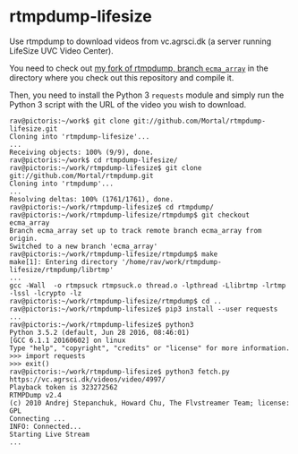 # rtmpdump-lifesize
Use rtmpdump to download videos from vc.agrsci.dk (a server running LifeSize UVC Video Center).

You need to check out
[my fork of rtmpdump, branch `ecma_array`](https://github.com/Mortal/rtmpdump)
in the directory where you check out this repository and compile it.

Then, you need to install the Python 3 `requests` module and simply run the
Python 3 script with the URL of the video you wish to download.


```
rav@pictoris:~/work$ git clone git://github.com/Mortal/rtmpdump-lifesize.git
Cloning into 'rtmpdump-lifesize'...
...
Receiving objects: 100% (9/9), done.
rav@pictoris:~/work$ cd rtmpdump-lifesize/
rav@pictoris:~/work/rtmpdump-lifesize$ git clone git://github.com/Mortal/rtmpdump.git
Cloning into 'rtmpdump'...
...
Resolving deltas: 100% (1761/1761), done.
rav@pictoris:~/work/rtmpdump-lifesize$ cd rtmpdump/
rav@pictoris:~/work/rtmpdump-lifesize/rtmpdump$ git checkout ecma_array
Branch ecma_array set up to track remote branch ecma_array from origin.
Switched to a new branch 'ecma_array'
rav@pictoris:~/work/rtmpdump-lifesize/rtmpdump$ make
make[1]: Entering directory '/home/rav/work/rtmpdump-lifesize/rtmpdump/librtmp'
...
gcc -Wall  -o rtmpsuck rtmpsuck.o thread.o -lpthread -Llibrtmp -lrtmp -lssl -lcrypto -lz
rav@pictoris:~/work/rtmpdump-lifesize/rtmpdump$ cd ..
rav@pictoris:~/work/rtmpdump-lifesize$ pip3 install --user requests
...
rav@pictoris:~/work/rtmpdump-lifesize$ python3
Python 3.5.2 (default, Jun 28 2016, 08:46:01)
[GCC 6.1.1 20160602] on linux
Type "help", "copyright", "credits" or "license" for more information.
>>> import requests
>>> exit()
rav@pictoris:~/work/rtmpdump-lifesize$ python3 fetch.py https://vc.agrsci.dk/videos/video/4997/
Playback token is 323272562
RTMPDump v2.4
(c) 2010 Andrej Stepanchuk, Howard Chu, The Flvstreamer Team; license: GPL
Connecting ...
INFO: Connected...
Starting Live Stream
...
```
